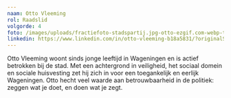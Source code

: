```yaml
---
naam: Otto Vleeming
rol: Raadslid
volgorde: 4
foto: /images/uploads/fractiefoto-stadspartij.jpg-otto-ezgif.com-webp-to-jpg-converter.jpg
linkedin: https://www.linkedin.com/in/otto-vleeming-b18a5831/?originalSubdomain=nl
---
```

Otto Vleeming woont sinds jonge leeftijd in Wageningen en is actief betrokken bij de stad. Met een achtergrond in veiligheid, het sociaal domein en sociale huisvesting zet hij zich in voor een toegankelijk en eerlijk Wageningen. Otto hecht veel waarde aan betrouwbaarheid in de politiek: zeggen wat je doet, en doen wat je zegt.